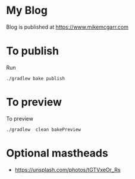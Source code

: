 My Blog
==================
Blog is published at https://www.mikemcgarr.com

To publish
==========
Run
```
./gradlew bake publish
```

To preview
==========
To preview
```
./gradlew  clean bakePreview
```

Optional mastheads
==================
- https://unsplash.com/photos/tGTVxeOr_Rs
